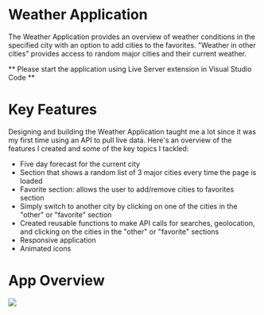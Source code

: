# Weather Application

The Weather Application provides an overview of weather conditions in the specified city with an option to add cities to the favorites. "Weather in other cities" provides access to random major cities and their current weather.

** Please start the application using Live Server extension in Visual Studio Code **

# Key Features

Designing and building the Weather Application taught me a lot since it was my first time using an API to pull live data. Here's an overview of the features I created and some of the key topics I tackled:

-   Five day forecast for the current city
-   Section that shows a random list of 3 major cities every time the page is loaded
-   Favorite section: allows the user to add/remove cities to favorites section
-   Simply switch to another city by clicking on one of the cities in the "other" or "favorite" section
-   Created reusable functions to make API calls for searches, geolocation, and clicking on the cities in the "other" or "favorite" sections
-   Responsive application
-   Animated icons

# App Overview

<a href="https://weather.aniqa.dev" target="_blank"><img src="https://user-images.githubusercontent.com/117897508/230969466-e0b3ac8b-41fb-4b6d-887f-5bc34bbb3be4.png" style="max-width: 100%;"></a>
